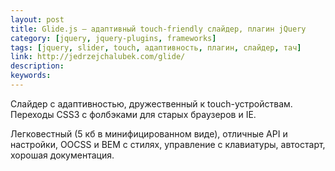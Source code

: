 ```yaml
---
layout: post
title: Glide.js — адаптивный touch-friendly слайдер, плагин jQuery
category: [jquery, jquery-plugins, frameworks]
tags: [jquery, slider, touch, адаптивность, плагин, слайдер, тач]
link: http://jedrzejchalubek.com/glide/
description:
keywords:
---
```


<p>Слайдер с адаптивностью, дружественный к touch-устройствам. Переходы CSS3 с фолбэками для старых браузеров и IE. </p>
<p>Легковестный (5 кб в минифицированном виде), отличные API и настройки, OOCSS и BEM с стилях, управление с клавиатуры, автостарт, хорошая документация.</p>
